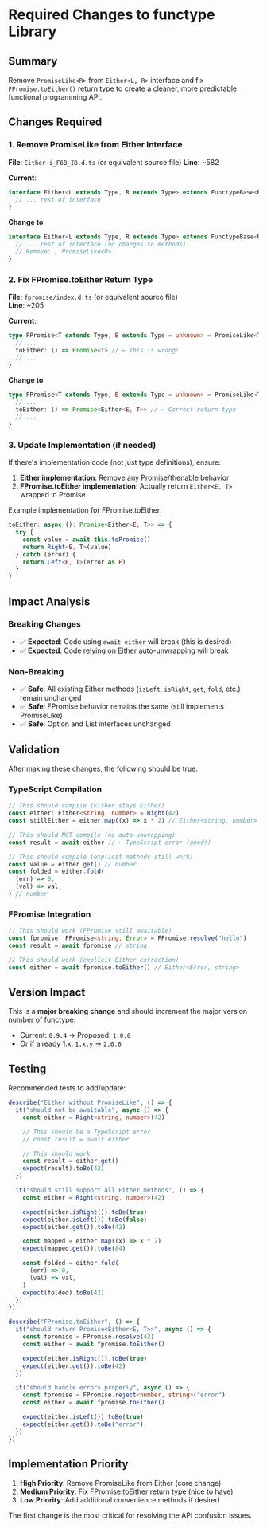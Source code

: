 # Required Changes to functype Library

## Summary

Remove `PromiseLike<R>` from `Either<L, R>` interface and fix `FPromise.toEither()` return type to create a cleaner, more predictable functional programming API.

## Changes Required

### 1. Remove PromiseLike from Either Interface

**File**: `Either-i_F6B_IB.d.ts` (or equivalent source file)
**Line**: ~582

**Current**:

```typescript
interface Either<L extends Type, R extends Type> extends FunctypeBase<R, "Left" | "Right">, PromiseLike<R> {
  // ... rest of interface
}
```

**Change to**:

```typescript
interface Either<L extends Type, R extends Type> extends FunctypeBase<R, "Left" | "Right"> {
  // ... rest of interface (no changes to methods)
  // Remove: , PromiseLike<R>
}
```

### 2. Fix FPromise.toEither Return Type

**File**: `fpromise/index.d.ts` (or equivalent source file)  
**Line**: ~205

**Current**:

```typescript
type FPromise<T extends Type, E extends Type = unknown> = PromiseLike<T> & {
  // ...
  toEither: () => Promise<T> // ← This is wrong!
  // ...
}
```

**Change to**:

```typescript
type FPromise<T extends Type, E extends Type = unknown> = PromiseLike<T> & {
  // ...
  toEither: () => Promise<Either<E, T>> // ← Correct return type
  // ...
}
```

### 3. Update Implementation (if needed)

If there's implementation code (not just type definitions), ensure:

1. **Either implementation**: Remove any Promise/thenable behavior
2. **FPromise.toEither implementation**: Actually return `Either<E, T>` wrapped in Promise

Example implementation for FPromise.toEither:

```typescript
toEither: async (): Promise<Either<E, T>> => {
  try {
    const value = await this.toPromise()
    return Right<E, T>(value)
  } catch (error) {
    return Left<E, T>(error as E)
  }
}
```

## Impact Analysis

### Breaking Changes

- ✅ **Expected**: Code using `await either` will break (this is desired)
- ✅ **Expected**: Code relying on Either auto-unwrapping will break

### Non-Breaking

- ✅ **Safe**: All existing Either methods (`isLeft`, `isRight`, `get`, `fold`, etc.) remain unchanged
- ✅ **Safe**: FPromise behavior remains the same (still implements PromiseLike)
- ✅ **Safe**: Option and List interfaces unchanged

## Validation

After making these changes, the following should be true:

### TypeScript Compilation

```typescript
// This should compile (Either stays Either)
const either: Either<string, number> = Right(42)
const stillEither = either.map((x) => x * 2) // Either<string, number>

// This should NOT compile (no auto-unwrapping)
const result = await either // ← TypeScript error (good!)

// This should compile (explicit methods still work)
const value = either.get() // number
const folded = either.fold(
  (err) => 0,
  (val) => val,
) // number
```

### FPromise Integration

```typescript
// This should work (FPromise still awaitable)
const fpromise: FPromise<string, Error> = FPromise.resolve("hello")
const result = await fpromise // string

// This should work (explicit Either extraction)
const either = await fpromise.toEither() // Either<Error, string>
```

## Version Impact

This is a **major breaking change** and should increment the major version number of functype:

- Current: `0.9.4` → Proposed: `1.0.0`
- Or if already 1.x: `1.x.y` → `2.0.0`

## Testing

Recommended tests to add/update:

```typescript
describe("Either without PromiseLike", () => {
  it("should not be awaitable", async () => {
    const either = Right<string, number>(42)

    // This should be a TypeScript error
    // const result = await either

    // This should work
    const result = either.get()
    expect(result).toBe(42)
  })

  it("should still support all Either methods", () => {
    const either = Right<string, number>(42)

    expect(either.isRight()).toBe(true)
    expect(either.isLeft()).toBe(false)
    expect(either.get()).toBe(42)

    const mapped = either.map((x) => x * 2)
    expect(mapped.get()).toBe(84)

    const folded = either.fold(
      (err) => 0,
      (val) => val,
    )
    expect(folded).toBe(42)
  })
})

describe("FPromise.toEither", () => {
  it("should return Promise<Either<E, T>>", async () => {
    const fpromise = FPromise.resolve(42)
    const either = await fpromise.toEither()

    expect(either.isRight()).toBe(true)
    expect(either.get()).toBe(42)
  })

  it("should handle errors properly", async () => {
    const fpromise = FPromise.reject<number, string>("error")
    const either = await fpromise.toEither()

    expect(either.isLeft()).toBe(true)
    expect(either.get()).toBe("error")
  })
})
```

## Implementation Priority

1. **High Priority**: Remove PromiseLike from Either (core change)
2. **Medium Priority**: Fix FPromise.toEither return type (nice to have)
3. **Low Priority**: Add additional convenience methods if desired

The first change is the most critical for resolving the API confusion issues.
